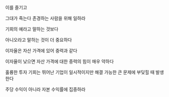 이를 즐기고

그대가 죽는다 존경하는 사람을 위해 일하라

기회의 예라고 말하는 것보다

아니오라고 말하는 것이 더 중요하다

이자율은 자산 가격에 있어 중력과 같다

이자율이 낮으면 자산 가격에 대한 중력의 힘이 매우 약하다

훌륭한 투자 기회는 뛰어난 기업이 일시적이지만 해결 가능한 큰 문제에 부딪힐 때 발생한다

주당 수익이 아니라 자본 수익률에 집중하라

